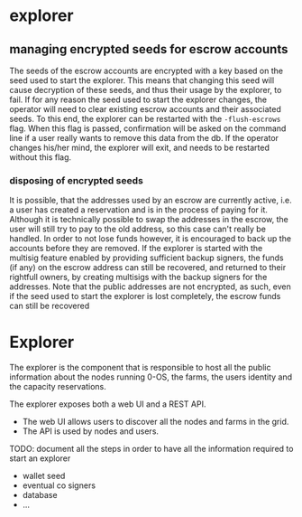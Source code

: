 # explorer

## managing encrypted seeds for escrow accounts

The seeds of the escrow accounts are encrypted with a key based on the seed used
to start the explorer. This means that changing this seed will cause decryption
of these seeds, and thus their usage by the explorer, to fail. If for any reason
the seed used to start the explorer changes, the operator will need to clear existing
escrow accounts and their associated seeds. To this end, the explorer can be restarted
with the `-flush-escrows` flag. When this flag is passed, confirmation will be asked
on the command line if a user really wants to remove this data from the db. If the
operator changes his/her mind, the explorer will exit, and needs to be restarted
without this flag.

### disposing of encrypted seeds

It is possible, that the addresses used by an escrow are currently active, i.e.
a user has created a reservation and is in the process of paying for it. Although
it is technically possible to swap the addresses in the escrow, the user will still
try to pay to the old address, so this case can't really be handled. In order to not
lose funds however, it is encouraged to back up the accounts before they are removed.
If the explorer is started with the multisig feature enabled by providing sufficient
backup signers, the funds (if any) on the escrow address can still be recovered, and
returned to their rightfull owners, by creating multisigs with the backup signers
for the addresses. Note that the public addresses are not encrypted, as such, even
if the seed used to start the explorer is lost completely, the escrow funds can still
be recovered

# Explorer

The explorer is the component that is responsible to host all the public information about the nodes running 0-OS, the farms, the users identity and the capacity reservations.

The explorer exposes both a web UI and a REST API. 

- The web UI allows users to discover all the nodes and farms in the grid.
- The API is used by nodes and users.


TODO: document all the steps in order to have all the information required to start an explorer
- wallet seed
- eventual co signers
- database
- ...
